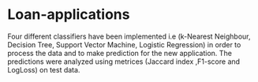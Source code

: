 # Loan-applications
Four different classifiers have been implemented i.e (k-Nearest Neighbour, Decision Tree, Support Vector Machine, Logistic Regression) in order to process the data and to make prediction for the new application. The predictions were analyzed using metrices (Jaccard index ,F1-score and LogLoss)  on test data.

